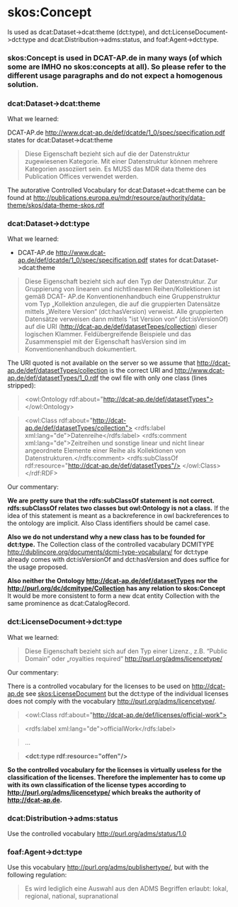# skos:Concept

Is used as dcat:Dataset->dcat:theme (dct:type), and dct:LicenseDocument->dct:type
and dcat:Distribution->adms:status, and foaf:Agent->dct:type.

### skos:Concept is used in DCAT-AP.de in many ways (of which some are IMHO no skos:concepts at all). So please refer to the different usage paragraphs and do not expect a homogenous solution.

### dcat:Dataset->dcat:theme

What we learned:

DCAT-AP.de http://www.dcat-ap.de/def/dcatde/1_0/spec/specification.pdf states for dcat:Dataset->dcat:theme
> Diese Eigenschaft bezieht sich auf die der
Datenstruktur zugewiesenen Kategorie. Mit
einer Datenstruktur können mehrere
Kategorien assoziiert sein. Es MUSS das
MDR data theme des Publication Offices
verwendet werden.

The autorative Controlled Vocabulary for dcat:Dataset->dcat:theme can be found at http://publications.europa.eu/mdr/resource/authority/data-theme/skos/data-theme-skos.rdf

### dcat:Dataset->dct:type

What we learned:
* DCAT-AP.de http://www.dcat-ap.de/def/dcatde/1_0/spec/specification.pdf states for dcat:Dataset->dcat:theme

> Diese Eigenschaft bezieht sich auf den Typ
der Datenstruktur. Zur Gruppierung von
linearen und nichtlinearen
Reihen/Kollektionen ist gemäß DCAT-
AP.de Konventionenhandbuch eine
Gruppenstruktur vom Typ „Kollektion
anzulegen, die auf die gruppierten
Datensätze mittels „Weitere Version“
(dct:hasVersion) verweist.
Alle gruppierten Datensätze verweisen
dann mittels "ist Version von“
(dct:isVersionOf) auf die  URI (http://dcat-ap.de/def/datasetTepes/collection) dieser
logischen Klammer.
Feldübergreifende Beispiele und das Zusammenspiel mit der Eigenschaft
hasVersion sind im Konventionenhandbuch
dokumentiert.

The URI quoted is not available on the server so we assume that http://dcat-ap.de/def/datasetTypes/collection is the correct URI and
http://www.dcat-ap.de/def/datasetTypes/1_0.rdf the owl file with only one class (lines stripped):

>   <owl:Ontology rdf:about="http://dcat-ap.de/def/datasetTypes">
  </owl:Ontology>

>  <owl:Class rdf:about="http://dcat-ap.de/def/datasetTypes/collection">
    <rdfs:label xml:lang="de">Datenreihe</rdfs:label>
    <rdfs:comment xml:lang="de">Zeitreihen und sonstige linear und nicht linear angeordnete Elemente einer Reihe als Kollektionen von Datenstrukturen.</rdfs:comment>
    <rdfs:subClassOf rdf:resource="http://dcat-ap.de/def/datasetTypes"/>
  </owl:Class>
</rdf:RDF>

Our commentary:

**We are pretty sure that the rdfs:subClassOf statement is not correct. rdfs:subClassOf relates two classes but owl:Ontology is not a class.**
If the idea of this statement is meant as a backreference in owl backreferences to the ontology are implicit. Also Class identifiers should be camel case.

**Also we do not understand why a new class has to be founded for dct:type.** The Collection class of the controlled vacabulary
DCMITYPE http://dublincore.org/documents/dcmi-type-vocabulary/ for dct:type already comes with dct:isVersionOf and dct:hasVersion and does suffice for the usage proposed.

**Also neither the Ontology http://dcat-ap.de/def/datasetTypes nor the http://purl.org/dc/dcmitype/Collection has any relation to skos:Concept**
It would  be more consistent to form a new dcat entity Collection with the same prominence as dcat:CatalogRecord.

### dct:LicenseDocument->dct:type

What we learned:
> Diese Eigenschaft bezieht sich auf den
Typ einer Lizenz., z.B. “Public Domain”
oder „royalties required“
http://purl.org/adms/licencetype/

Our commentary:

There is a controlled vocabulary for the licenses to be used on http://dcat-ap.de see [skos:LicenseDocument](./dct_LicensDocument.md) but the dct:type of the individual licenses does not comply with the vocabulary
http://purl.org/adms/licencetype/.

> <owl:Class rdf:about="http://dcat-ap.de/def/licenses/official-work">

> <rdfs:label xml:lang="de">officialWork</rdfs:label>

> ...

> **<dct:type rdf:resource="offen"/>**



 **So the controlled vocabulary for the licenses is virtually useless for the classification of the licenses. Therefore the implementer has to come up with its own classification of the license types according to http://purl.org/adms/licencetype/ which breaks the authority of http://dcat-ap.de.**


### dcat:Distribution->adms:status

Use the controlled vocabulary http://purl.org/adms/status/1.0

### foaf:Agent->dct:type

Use this vocabulary  http://purl.org/adms/publishertype/, but with the following regulation:
> Es wird lediglich eine Auswahl aus den ADMS Begriffen erlaubt: lokal, regional, national, supranational

